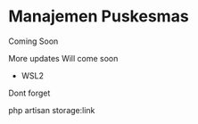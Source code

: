 # Manajemen Puskesmas

Coming Soon

More updates Will come soon

<!-- Requirement -->
- WSL2

Dont forget 

<!-- For linking the storage and public folder -->
php artisan storage:link

